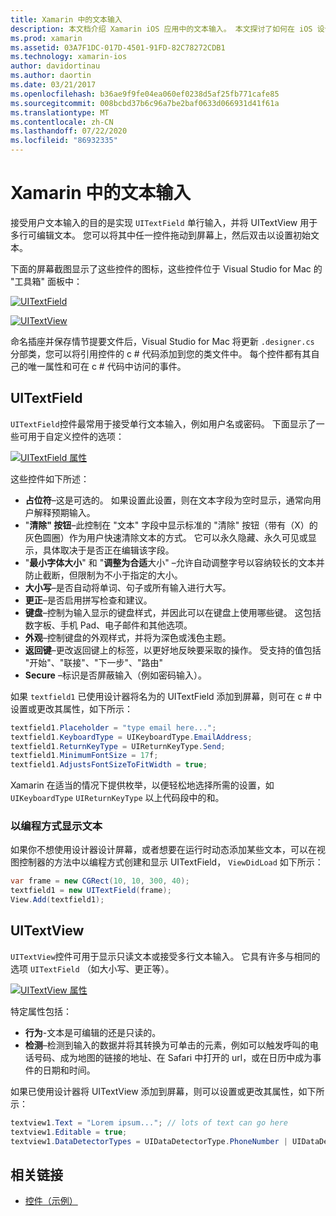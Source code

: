 ```yaml
---
title: Xamarin 中的文本输入
description: 本文档介绍 Xamarin iOS 应用中的文本输入。 本文探讨了如何在 iOS 设计器中以编程方式使用 UITextField 和 UITextVIew。
ms.prod: xamarin
ms.assetid: 03A7F1DC-017D-4501-91FD-82C78272CDB1
ms.technology: xamarin-ios
author: davidortinau
ms.author: daortin
ms.date: 03/21/2017
ms.openlocfilehash: b36ae9f9fe04ea060ef0238d5af25fb771cafe85
ms.sourcegitcommit: 008bcbd37b6c96a7be2baf0633d066931d41f61a
ms.translationtype: MT
ms.contentlocale: zh-CN
ms.lasthandoff: 07/22/2020
ms.locfileid: "86932335"
---
```

# <a name="text-input-in-xamarinios"></a>Xamarin 中的文本输入

接受用户文本输入的目的是实现 `UITextField` 单行输入，并将 UITextView 用于多行可编辑文本。 您可以将其中任一控件拖动到屏幕上，然后双击以设置初始文本。

下面的屏幕截图显示了这些控件的图标，这些控件位于 Visual Studio for Mac 的 "工具箱" 面板中：

 [![UITextField](text-input-images/image11a.png)](text-input-images/image11a.png#lightbox)

 [![UITextView](text-input-images/image13a.png)](text-input-images/image13a.png#lightbox)

命名插座并保存情节提要文件后，Visual Studio for Mac 将更新 `.designer.cs` 分部类，您可以将引用控件的 c # 代码添加到您的类文件中。 每个控件都有其自己的唯一属性和可在 c # 代码中访问的事件。

 <a name="UITextField"></a>

## <a name="uitextfield"></a>UITextField

`UITextField`控件最常用于接受单行文本输入，例如用户名或密码。 下面显示了一些可用于自定义控件的选项：

 [![UITextField 属性](text-input-images/image15a.png)](text-input-images/image15a.png#lightbox)

这些控件如下所述：

- **占位符**–这是可选的。 如果设置此设置，则在文本字段为空时显示，通常向用户解释预期输入。
- "**清除" 按钮**–此控制在 "文本" 字段中显示标准的 "清除" 按钮（带有（X）的灰色圆圈）作为用户快速清除文本的方式。 它可以永久隐藏、永久可见或显示，具体取决于是否正在编辑该字段。
- "**最小字体大小**" 和 "**调整为合适**大小" –允许自动调整字号以容纳较长的文本并防止截断，但限制为不小于指定的大小。
- **大小写**–是否自动将单词、句子或所有输入进行大写。
- **更正**–是否启用拼写检查和建议。
- **键盘**–控制为输入显示的键盘样式，并因此可以在键盘上使用哪些键。 这包括数字板、手机 Pad、电子邮件和其他选项。
- **外观**–控制键盘的外观样式，并将为深色或浅色主题。
- **返回键**–更改返回键上的标签，以更好地反映要采取的操作。 受支持的值包括 "开始"、"联接"、"下一步"、"路由"
- **Secure** –标识是否屏蔽输入（例如密码输入）。

如果 `textfield1` 已使用设计器将名为的 UITextField 添加到屏幕，则可在 c # 中设置或更改其属性，如下所示：

```csharp
textfield1.Placeholder = "type email here...";
textfield1.KeyboardType = UIKeyboardType.EmailAddress;
textfield1.ReturnKeyType = UIReturnKeyType.Send;
textfield1.MinimumFontSize = 17f;
textfield1.AdjustsFontSizeToFitWidth = true;
```

Xamarin 在适当的情况下提供枚举，以便轻松地选择所需的设置，如 `UIKeyboardType` `UIReturnKeyType` 以上代码段中的和。

### <a name="display-text-programmatically"></a>以编程方式显示文本

如果你不想使用设计器设计屏幕，或者想要在运行时动态添加某些文本，可以在视图控制器的方法中以编程方式创建和显示 UITextField， `ViewDidLoad` 如下所示：

```csharp
var frame = new CGRect(10, 10, 300, 40);
textfield1 = new UITextField(frame);
View.Add(textfield1);
```

 <a name="UITextView"></a>

## <a name="uitextview"></a>UITextView

`UITextView`控件可用于显示只读文本或接受多行文本输入。 它具有许多与相同的选项 `UITextField` （如大小写、更正等）。

 [![UITextView 属性](text-input-images/image16a.png)](text-input-images/image16a.png#lightbox)

特定属性包括：

- **行为**-文本是可编辑的还是只读的。
- **检测**–检测到输入的数据并将其转换为可单击的元素，例如可以触发呼叫的电话号码、成为地图的链接的地址、在 Safari 中打开的 url，或在日历中成为事件的日期和时间。

如果已使用设计器将 UITextView 添加到屏幕，则可以设置或更改其属性，如下所示：

```csharp
textview1.Text = "Lorem ipsum..."; // lots of text can go here
textview1.Editable = true;
textview1.DataDetectorTypes = UIDataDetectorType.PhoneNumber | UIDataDetectorType.Link;
```

## <a name="related-links"></a>相关链接

- [控件（示例）](https://docs.microsoft.com/samples/xamarin/ios-samples/controls)
